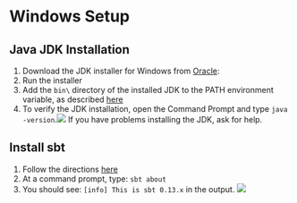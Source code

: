 
# Windows Setup
## Java JDK Installation
1. Download the JDK installer for Windows from [Oracle](http://www.oracle.com/technetwork/java/javase/downloads/index.html):
2. Run the installer
3. Add the `bin\` directory of the installed JDK to the PATH environment variable, as described [here](http://www.java.com/en/download/help/path.xml)
4. To verify the JDK installation, open the Command Prompt and type `java -version`.![](http://i.imgur.com/WdwN6Zc.png) 
If you have problems installing the JDK, ask for help.
## Install sbt
1. Follow the directions [here](http://www.scala-sbt.org/release/docs/Installing-sbt-on-Windows.html)
2. At a command prompt, type: `sbt about`
3. You should see: `[info] This is sbt 0.13.x` in the output.
![](http://i.imgur.com/HYaRl42.png)
